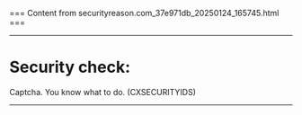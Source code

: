 === Content from securityreason.com_37e971db_20250124_165745.html ===


---

# Security check:

Captcha. You know what to do. (CXSECURITYIDS)

---


